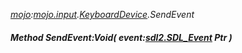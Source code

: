 _[mojo](../../modules/mojo/mojo-module.md):[mojo.input](../../modules/mojo/mojo-input.md).[KeyboardDevice](../../modules/mojo/mojo-input-keyboarddevice.md).SendEvent_
##### Method SendEvent:Void( event:[sdl2.SDL_Event](../../modules/sdl2/sdl2-sdl_event.md) Ptr )
